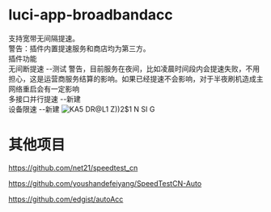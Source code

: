# luci-app-broadbandacc
支持宽带无间隔提速。
<br/>警告：插件内置提速服务和商店均为第三方。
<br/>插件功能
<br/>无间断提速 --测试 警告，目前服务在夜间，比如凌晨时间段内会提速失败，不用担心，这是运营商服务结算的影响。如果已经提速不会影响，对于半夜刷机造成主网络重启会有一定影响
<br/>多接口并行提速 --新建
<br/>设备限速 --新建
![KA5 DR@L1 Z))2$1 N SI G](https://user-images.githubusercontent.com/76506087/218954542-9d2ea662-ed96-44f4-a70e-5fd11b52bdfa.png)

# 其他项目
https://github.com/net21/speedtest_cn

https://github.com/youshandefeiyang/SpeedTestCN-Auto

https://github.com/edgist/autoAcc